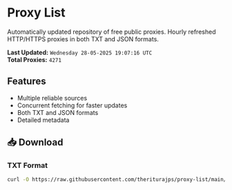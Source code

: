 # Proxy List

Automatically updated repository of free public proxies. Hourly refreshed HTTP/HTTPS proxies in both TXT and JSON formats.

**Last Updated:** `Wednesday 28-05-2025 19:07:16 UTC`  
**Total Proxies:** `4271`

## Features
- Multiple reliable sources
- Concurrent fetching for faster updates
- Both TXT and JSON formats
- Detailed metadata

## 📥 Download

### TXT Format
```bash
curl -O https://raw.githubusercontent.com/theriturajps/proxy-list/main/proxies.txt